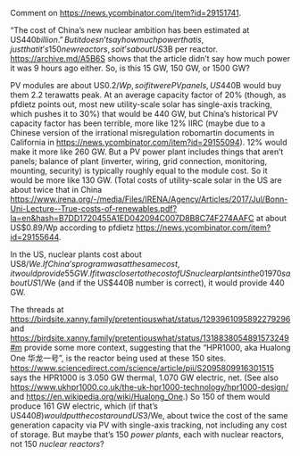 Comment on <https://news.ycombinator.com/item?id=29151741>.

“The cost of China’s new nuclear ambition has been estimated at US$440
billion.”  But it doesn’t say how much power that is, just that it’s
150 new reactors, so it’s about US$3B per reactor.
https://archive.md/A5B6S shows that the article didn’t say how much
power it was 9 hours ago either.  So, is this 15 GW, 150 GW, or 1500
GW?

PV modules are about US$0.2/Wp, so if it were PV panels, US$440B would
buy them 2.2 terawatts peak.  At an average capacity factor of 20%
(though, as pfdietz points out, most new utility-scale solar has
single-axis tracking, which pushes it to 30%) that would be 440 GW,
but China’s historical PV capacity factor has been terrible, more like
12% IIRC (maybe due to a Chinese version of the irrational
misregulation robomartin documents in California in
https://news.ycombinator.com/item?id=29155094).  12% would make it
more like 260 GW.  But a PV power plant includes things that aren’t
panels; balance of plant (inverter, wiring, grid connection,
monitoring, mounting, security) is typically roughly equal to the
module cost.  So it would be more like 130 GW.  (Total costs of
utility-scale solar in the US are about twice that in China
<https://www.irena.org/-/media/Files/IRENA/Agency/Articles/2017/Jul/Bonn-Uni-Lecture--True-costs-of-renewables.pdf?la=en&hash=B7DD1720455A1ED042094C007D8B8C74F274AAFC>
at about US$0.89/Wp according to pfdietz
<https://news.ycombinator.com/item?id=29155644>.

In the US, nuclear plants cost about US$8/We.  If China’s program was
at the same cost, it would provide 55 GW.  If it was closer to the
cost of US nuclear plants in the 01970s about US$1/We
(and if the US$440B number is correct), it would
provide 440 GW.

The threads at
https://birdsite.xanny.family/pretentiouswhat/status/1293961095892279296
and
https://birdsite.xanny.family/pretentiouswhat/status/1318838054891573249#m
provide some more context, suggesting that the “HPR1000, aka Hualong
One 华龙一号”, is the reactor being used at these 150 sites.
https://www.sciencedirect.com/science/article/pii/S2095809916301515
says the HPR1000 is 3.050 GW thermal, 1.070 GW electric, net. (See
also
https://www.ukhpr1000.co.uk/the-uk-hpr1000-technology/hpr1000-design/
and https://en.wikipedia.org/wiki/Hualong_One.)  So 150 of them would
produce 161 GW electric, which (if that’s US$440B) would put the cost
around US$3/We, about twice the cost of the same generation capacity
via PV with single-axis tracking, not including any cost of storage.
But maybe that’s 150 *power plants*, each with nuclear reactors, not
150 *nuclear reactors*?
